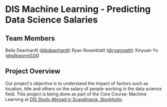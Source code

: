 # DIS Machine Learning - Predicting Data Science Salaries
## Team Members
Bella Deanhardt ([@bdeanhardt](https://github.com/bdeanhardt))
Ryan Rosenblatt ([@ryanmattt](https://github.com/ryanmattt))
Xinyuan Yu ([@silkworm024](https://github.com/silkworm024))

## Project Overview
Our project's objective is to understand the impact of factors such as location, title and others on the salary of people working in the data science field. This project is being done as part of the Core Course: Machine Learning at [DIS Study Abroad in Scandinavia, Stockholm](https://disabroad.org/stockholm/).
